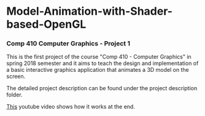 # Model-Animation-with-Shader-based-OpenGL
### Comp 410 Computer Graphics - Project 1

This is the first project of the course "Comp 410 - Computer Graphics" in spring 2018 semester and it 
aims to teach the design and implementation of a basic interactive graphics application that animates a 3D model on the screen.

The detailed project description can be found under the project description folder.

[This](https://www.youtube.com/watch?v=3UjUJRYI12o) youtube video shows how it works at the end.

